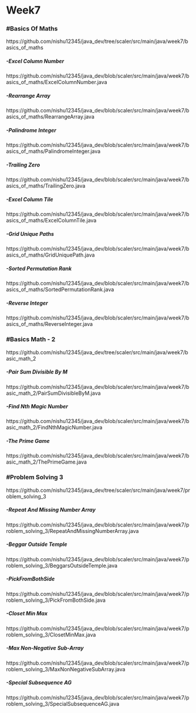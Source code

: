 # Week7

<h3>#Basics Of Maths</h3>
https://github.com/nishu12345/java_dev/tree/scaler/src/main/java/week7/basics_of_maths

<h5>-Excel Column Number</h5>
https://github.com/nishu12345/java_dev/blob/scaler/src/main/java/week7/basics_of_maths/ExcelColumnNumber.java

<h5>-Rearrange Array</h5>
https://github.com/nishu12345/java_dev/blob/scaler/src/main/java/week7/basics_of_maths/RearrangeArray.java

<h5>-Palindrome Integer</h5>
https://github.com/nishu12345/java_dev/blob/scaler/src/main/java/week7/basics_of_maths/PalindromeInteger.java

<h5>-Trailing Zero</h5>
https://github.com/nishu12345/java_dev/blob/scaler/src/main/java/week7/basics_of_maths/TrailingZero.java

<h5>-Excel Column Tile</h5>
https://github.com/nishu12345/java_dev/blob/scaler/src/main/java/week7/basics_of_maths/ExcelColumnTile.java

<h5>-Grid Unique Paths</h5>
https://github.com/nishu12345/java_dev/blob/scaler/src/main/java/week7/basics_of_maths/GridUniquePath.java

<h5>-Sorted Permutation Rank</h5>
https://github.com/nishu12345/java_dev/blob/scaler/src/main/java/week7/basics_of_maths/SortedPermutationRank.java

<h5>-Reverse Integer</h5>
https://github.com/nishu12345/java_dev/blob/scaler/src/main/java/week7/basics_of_maths/ReverseInteger.java

<h3>#Basics Math - 2</h3>
https://github.com/nishu12345/java_dev/tree/scaler/src/main/java/week7/basic_math_2

<h5>-Pair Sum Divisible By M</h5>
https://github.com/nishu12345/java_dev/blob/scaler/src/main/java/week7/basic_math_2/PairSumDivisibleByM.java

<h5>-Find Nth Magic Number</h5>
https://github.com/nishu12345/java_dev/blob/scaler/src/main/java/week7/basic_math_2/FindNthMagicNumber.java

<h5>-The Prime Game</h5>
https://github.com/nishu12345/java_dev/blob/scaler/src/main/java/week7/basic_math_2/ThePrimeGame.java

<h3>#Problem Solving 3</h3>
https://github.com/nishu12345/java_dev/tree/scaler/src/main/java/week7/problem_solving_3

<h5>-Repeat And Missing Number Array</h5>
https://github.com/nishu12345/java_dev/blob/scaler/src/main/java/week7/problem_solving_3/RepeatAndMissingNumberArray.java

<h5>-Beggar Outside Temple</h5>
https://github.com/nishu12345/java_dev/blob/scaler/src/main/java/week7/problem_solving_3/BeggarsOutsideTemple.java

<h5>-PickFromBothSide</h5>
https://github.com/nishu12345/java_dev/blob/scaler/src/main/java/week7/problem_solving_3/PickFromBothSide.java

<h5>-Closet Min Max</h5>
https://github.com/nishu12345/java_dev/blob/scaler/src/main/java/week7/problem_solving_3/ClosetMinMax.java

<h5>-Max Non-Negative Sub-Array</h5>
https://github.com/nishu12345/java_dev/blob/scaler/src/main/java/week7/problem_solving_3/MaxNonNegativeSubArray.java

<h5>-Special Subsequence AG</h5>
https://github.com/nishu12345/java_dev/blob/scaler/src/main/java/week7/problem_solving_3/SpecialSubsequenceAG.java
